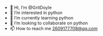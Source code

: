 - 👋 Hi, I’m @GritDoyle
- 👀 I’m interested in python
- 🌱 I’m currently learning python
- 💞️ I’m looking to collaborate on python
- 📫 How to reach me 2609177708@qq.com

<!---
GritDoyle/GritDoyle is a ✨ special ✨ repository because its `README.md` (this file) appears on your GitHub profile.
You can click the Preview link to take a look at your changes.
--->
